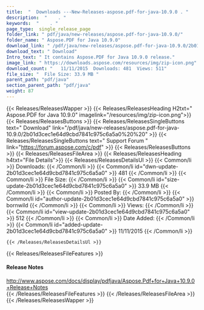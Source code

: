 ```yaml
---
title:  "  Downloads ---New-Releases-aspose.pdf-for-java-10.9.0 . " 
description:  "    . " 
keywords:  "    . " 
page_type:  single_release_page
folder_link: " pdf/java/new-releases/aspose.pdf-for-java-10.9.0/"
folder_name: " Aspose.PDF for Java 10.9.0"
download_link: " /pdf/java/new-releases/aspose.pdf-for-java-10.9.0/2b01d3cec1e64d9cbd7841c975c6a5a0"
download_text: " Download"
Intro_text: " It contains Aspose.PDF for Java 10.9.0 release."
image_link: " https://downloads.aspose.com/resources/img/zip-icon.png"
download_count: "   11/11/2015  Downloads: 481  Views: 511"
file_size: "  File Size: 33.9 MB "
parent_path: "pdf/java"
section_parent_path: "pdf/java"
weight: 87 
---
```


{{< Releases/ReleasesWapper >}}
  {{< Releases/ReleasesHeading H2txt=" Aspose.PDF for Java 10.9.0" imagelink="/resources/img/zip-icon.png">}}
  {{< Releases/ReleasesButtons >}}
    {{< Releases/ReleasesSingleButtons text=" Download" link="/pdf/java/new-releases/aspose.pdf-for-java-10.9.0/2b01d3cec1e64d9cbd7841c975c6a5a0%20%20" >}}
    {{< Releases/ReleasesSingleButtons text=" Support Forum " link="https://forum.aspose.com/c/pdf" >}}
  {{< Releases/ReleasesButtons >}}
  {{< Releases/ReleasesFileArea >}}
    {{< Releases/ReleasesHeading h4txt="File Details">}}
    {{< Releases/ReleasesDetailsUl >}}
            {{< Common/li  >}} Downloads: {{< /Common/li >}} 
      {{< Common/li id="dwn-update-2b01d3cec1e64d9cbd7841c975c6a5a0" >}} 481 {{< /Common/li >}} 
      {{< Common/li  >}} File Size: {{< /Common/li >}} 
      {{< Common/li id="size-update-2b01d3cec1e64d9cbd7841c975c6a5a0" >}} 33.9 MB {{< /Common/li >}} 
      {{< Common/li  >}} Posted By: {{< /Common/li >}} 
      {{< Common/li id="author-update-2b01d3cec1e64d9cbd7841c975c6a5a0" >}} bornwild {{< /Common/li >}} 
      {{< Common/li  >}} Views: {{< /Common/li >}} 
      {{< Common/li id="view-update-2b01d3cec1e64d9cbd7841c975c6a5a0" >}} 512 {{< /Common/li >}} 
      {{< Common/li  >}} Date Added: {{< /Common/li >}} 
      {{< Common/li id="added-update-2b01d3cec1e64d9cbd7841c975c6a5a0" >}} 11/11/2015 {{< /Common/li >}} 

    {{< /Releases/ReleasesDetailsUl >}}

  {{< Releases/ReleasesFileFeatures >}}
      <h4>Release Notes</h4><div><a href="http://www.aspose.com/docs/display/pdfjava/Aspose.Pdf+for+Java+10.9.0+Release+Notes">http://www.aspose.com/docs/display/pdfjava/Aspose.Pdf+for+Java+10.9.0+Release+Notes</a></div>
  {{< /Releases/ReleasesFileFeatures >}}
 {{< /Releases/ReleasesFileArea >}}
{{< /Releases/ReleasesWapper >}}


